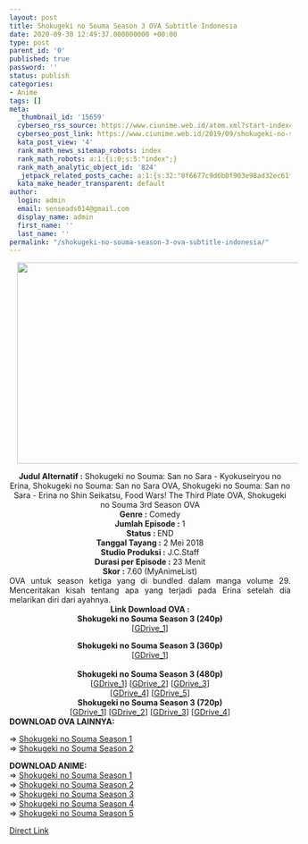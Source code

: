 ```yaml
---
layout: post
title: Shokugeki no Souma Season 3 OVA Subtitle Indonesia
date: 2020-09-30 12:49:37.000000000 +00:00
type: post
parent_id: '0'
published: true
password: ''
status: publish
categories:
- Anime
tags: []
meta:
  _thumbnail_id: '15659'
  cyberseo_rss_source: https://www.ciunime.web.id/atom.xml?start-index=3301&max-results=150
  cyberseo_post_link: https://www.ciunime.web.id/2019/09/shokugeki-no-souma-season-3-ova.html
  kata_post_view: '4'
  rank_math_news_sitemap_robots: index
  rank_math_robots: a:1:{i:0;s:5:"index";}
  rank_math_analytic_object_id: '824'
  _jetpack_related_posts_cache: a:1:{s:32:"8f6677c9d6b0f903e98ad32ec61f8deb";a:2:{s:7:"expires";i:1654799752;s:7:"payload";a:3:{i:0;a:1:{s:2:"id";i:26733;}i:1;a:1:{s:2:"id";i:26731;}i:2;a:1:{s:2:"id";i:26735;}}}}
  kata_make_header_transparent: default
author:
  login: admin
  email: senseads014@gmail.com
  display_name: admin
  first_name: ''
  last_name: ''
permalink: "/shokugeki-no-souma-season-3-ova-subtitle-indonesia/"
---
```

<div class="separator" style="clear: both; text-align: center;"><a href="https://1.bp.blogspot.com/-U-wnzXUOuIs/XXZj4ttvugI/AAAAAAAAdSU/tpFhYslCixYA9X9TbIjsZ9qqVqZ_l1UFACLcBGAs/s1600/Shokugeki%2Bno%2BSouma%2B-%2BSan%2Bno%2BSara%2B-%2BKyokuseiryou%2Bno%2BErina.jpg" style="margin-left: 1em; margin-right: 1em;"><img border="0" data-original-height="720" data-original-width="1280" height="360" src="{{ site.baseurl }}/assets/2020/09/Shokugeki%2Bno%2BSouma%2B-%2BSan%2Bno%2BSara%2B-%2BKyokuseiryou%2Bno%2BErina.jpg" width="640" /></a></div>
<p>
<div style="text-align: center;"><b>Judul Alternatif :</b>&nbsp;Shokugeki no Souma: San no Sara - Kyokuseiryou no Erina, Shokugeki no Souma: San no Sara OVA, Shokugeki no Souma: San no Sara - Erina no Shin Seikatsu, Food Wars! The Third Plate OVA, Shokugeki no Souma 3rd Season OVA</div>
<div style="text-align: center;"><b>Genre :</b>&nbsp;<b></b>Comedy</div>
<div style="text-align: center;"><b>Jumlah Episode :</b>&nbsp;1<br /><b>Status :&nbsp;</b>END<br /><b>Tanggal Tayang :</b>&nbsp;2 Mei 2018<br /><b>Studio Produksi :</b>&nbsp;<b></b>J.C.Staff<br /><b>Durasi per Episode :</b>&nbsp;23 Menit</div>
<div style="text-align: center;"><b>Skor :</b>&nbsp;7.60 (MyAnimeList)</div>
<div style="text-align: center;"></div>
<div style="text-align: justify;">OVA untuk season ketiga yang di bundled dalam manga volume 29. Menceritakan kisah tentang apa yang terjadi pada Erina setelah dia melarikan diri dari ayahnya.</div>
<div style="text-align: justify;"></div>
<div style="text-align: justify;"></div>
<div style="text-align: center;"><b>Link Download OVA&nbsp;:</b></div>
<div style="text-align: center;">
<div style="text-align: center;"><b>Shokugeki no Souma Season 3&nbsp;</b><b>(240p)</b></div>
<div style="text-align: center;">[<a href="https://drive.google.com/uc?export=download&amp;id=1-ym0rofRnCK6U_6G2E3WgXgwWH4dq_2e" target="_blank" rel="noopener">GDrive_1</a>]</p>
</div>
</div>
<div style="text-align: center;"><b>Shokugeki no Souma Season 3&nbsp;</b><b>(360p)</b></div>
<div style="text-align: center;">[<a href="https://drive.google.com/uc?export=download&amp;id=1cx1AIi9DSiF6ASTS3yhf8lNFHAuGRUgH" target="_blank" rel="noopener">GDrive_1</a>]</div>
<div style="text-align: center;"><b><br />Shokugeki no Souma Season 3&nbsp;(480p)</b></div>
<div style="text-align: center;">[<a href="https://drive.google.com/uc?export=download&amp;id=1WaKkMWbAZp4GlQMpbLrGrlkkB4URcnto" target="_blank" rel="noopener">GDrive_1</a>] [<a href="https://drive.google.com/uc?export=download&amp;id=10jDTQ8Bai2Q4MxmPPRxXZhItf77Nhmu6" target="_blank" rel="noopener">GDrive_2</a>] [<a href="https://drive.google.com/uc?export=download&amp;id=14SWK7oyraVs9fYn2RWNE3k3Tu2v2BHVr" target="_blank" rel="noopener">GDrive_3</a>]<br />[<a href="https://drive.google.com/uc?export=download&amp;id=1BiAC_xiqrgkg1o4bv-NQfm33gWZKZnfI" target="_blank" rel="noopener">GDrive_4</a>] [<a href="https://drive.google.com/uc?export=download&amp;id=1lCLxF3Wqyq9Wpd8vVK_AVNgIoQIps_gW" target="_blank" rel="noopener">GDrive_5</a>]</div>
<div style="text-align: center;"><b>Shokugeki no Souma Season 3&nbsp;(720p)</b><br />[<a href="https://drive.google.com/uc?export=download&amp;id=1EJ4pDY3ZmqeU_WPvBKLqG2dpr6NNupXd" target="_blank" rel="noopener">GDrive_1</a>] [<a href="https://drive.google.com/uc?export=download&amp;id=1JvdG65X1zKkezeXuxBqTGCqekoeLci8C" target="_blank" rel="noopener">GDrive_2</a>] [<a href="https://drive.google.com/uc?export=download&amp;id=1aRVW_uYBk83WOADhDYvUa7h9gUZ5zrNm" target="_blank" rel="noopener">GDrive_3</a>] [<a href="https://drive.google.com/uc?export=download&amp;id=1royUIsGNRgE5c88C0NtuuSGl_xq_T3rH" target="_blank" rel="noopener">GDrive_4</a>]
<div style="text-align: left;">
<div style="text-align: justify;">
<div style="text-align: justify;"><b>DOWNLOAD OVA&nbsp;</b><b>LAINNYA</b><b>:</b></p>
<p>=&gt;&nbsp;<a href="https://www.ciunime.web.id/2019/07/shokugeki-no-souma-season-1-episode-01.html" target="_blank" rel="noopener">Shokugeki no Souma Season 1</a><br />=&gt;&nbsp;<a href="https://www.ciunime.web.id/2019/07/shokugeki-no-souma-season-2-episode-01.html" target="_blank" rel="noopener">Shokugeki no Souma Season 2</a></div>
<div style="text-align: justify;"></div>
</div>
<div style="text-align: justify;"><b>DOWNLOAD ANIME:</b></div>
<div style="text-align: justify;">=&gt;&nbsp;<a href="https://www.ciunime.web.id/2019/01/shokugeki-no-souma-season-1-episode-01.html" target="_blank" rel="noopener">Shokugeki no Souma Season 1</a></div>
<div style="text-align: justify;">=&gt;&nbsp;<a href="https://www.ciunime.web.id/2019/01/shokugeki-no-souma-season-2-episode-01.html" target="_blank" rel="noopener">Shokugeki no Souma Season 2</a><br />=&gt;&nbsp;<a href="https://www.ciunime.web.id/2019/01/shokugeki-no-souma-season-3-episode-01.html" target="_blank" rel="noopener">Shokugeki no Souma Season 3</a><br />=&gt;&nbsp;<a href="https://www.ciunime.web.id/2019/12/shokugeki-no-souma-season-4-episode-01.html" target="_blank" rel="noopener">Shokugeki no Souma Season 4</a></div>
<div style="text-align: justify;">=&gt;&nbsp;<a href="https://www.ciunime.web.id/2020/09/shokugeki-no-souma-season-5-episode-01.html" target="_blank" rel="noopener">Shokugeki no Souma Season 5</a></p>
</div>
</div>
</div>
<link rel="stylesheet" href="https://cdnjs.cloudflare.com/ajax/libs/font-awesome/4.7.0/css/font-awesome.min.css" />
<div class="divbtn"> <a href="https://handymansurrender.com/fihup8buzv?key=94550f7ce39444073321dde3b8782f97" class="btn"><i class="fa fa-download"></i> Direct Link</a> </div>
